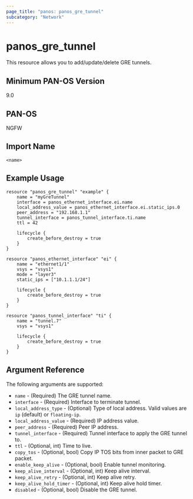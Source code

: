 ```yaml
---
page_title: "panos: panos_gre_tunnel"
subcategory: "Network"
---
```


# panos_gre_tunnel

This resource allows you to add/update/delete GRE tunnels.


## Minimum PAN-OS Version

9.0


## PAN-OS

NGFW


## Import Name

```shell
<name>
```

## Example Usage

```hcl
resource "panos_gre_tunnel" "example" {
    name = "myGreTunnel"
    interface = panos_ethernet_interface.ei.name
    local_address_value = panos_ethernet_interface.ei.static_ips.0
    peer_address = "192.168.1.1"
    tunnel_interface = panos_tunnel_interface.ti.name
    ttl = 42

    lifecycle {
        create_before_destroy = true
    }
}

resource "panos_ethernet_interface" "ei" {
    name = "ethernet1/1"
    vsys = "vsys1"
    mode = "layer3"
    static_ips = ["10.1.1.1/24"]

    lifecycle {
        create_before_destroy = true
    }
}

resource "panos_tunnel_interface" "ti" {
    name = "tunnel.7"
    vsys = "vsys1"

    lifecycle {
        create_before_destroy = true
    }
}
```

## Argument Reference

The following arguments are supported:

* `name` - (Required) The GRE tunnel name.
* `interface` - (Required) Interface to terminate tunnel.
* `local_address_type` - (Optional) Type of local address.  Valid values are
  `ip` (default) or `floating-ip`.
* `local_address_value` - (Required) IP address value.
* `peer_address` - (Required) Peer IP address.
* `tunnel_interface` - (Required) Tunnel interface to apply the GRE tunnel to.
* `ttl` - (Optional, int) Time to live.
* `copy_tos` - (Optional, bool) Copy IP TOS bits from inner packet to GRE packet.
* `enable_keep_alive` - (Optional, bool) Enable tunnel monitoring.
* `keep_alive_interval` - (Optional, int) Keep alive interval.
* `keep_alive_retry` - (Optional, int) Keep alive retry.
* `keep_alive_hold_timer` - (Optional, int) Keep alive hold timer.
* `disabled` - (Optional, bool) Disable the GRE tunnel.
